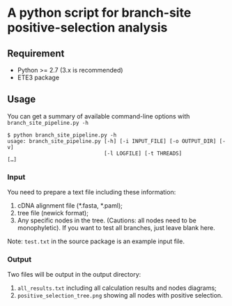 # A python script for branch-site positive-selection analysis

## Requirement
* Python >= 2.7 (3.x is recommended)
* ETE3 package

## Usage
You can get a summary of available command-line options with `branch_site_pipeline.py -h`
```
$ python branch_site_pipeline.py -h
usage: branch_site_pipeline.py [-h] [-i INPUT_FILE] [-o OUTPUT_DIR] [-v]
                               [-l LOGFILE] [-t THREADS]
[…]
```
### Input
You need to prepare a text file including these information:
1. cDNA alignment file (*.fasta, *.paml);
2. tree file (newick format);
3. Any specific nodes in the tree. (Cautions: all nodes need to be monophyletic). If you want to test all branches, just leave blank here.

Note: `test.txt` in the source package is an example input file.

### Output
Two files will be output in the output directory:
1. `all_results.txt` including all calculation results and nodes diagrams;
2. `positive_selection_tree.png` showing all nodes with positive selection.